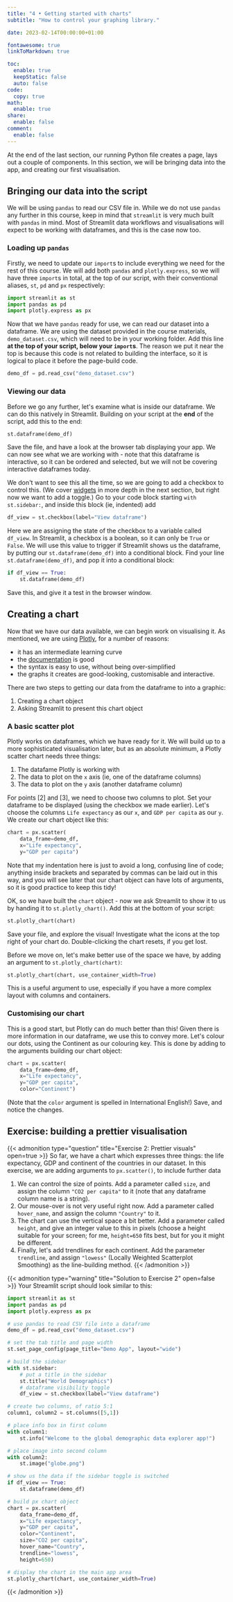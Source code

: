```yaml
---
title: "4 • Getting started with charts"
subtitle: "How to control your graphing library."

date: 2023-02-14T00:00:00+01:00

fontawesome: true
linkToMarkdown: true

toc:
  enable: true
  keepStatic: false
  auto: false
code:
  copy: true
math:
  enable: true
share:
  enable: false
comment:
  enable: false
---
```


At the end of the last section, our running Python file creates a page, lays out a couple of components. In this section, we will be bringing data into the app, and creating our first visualisation.

## Bringing our data into the script
We will be using `pandas` to read our CSV file in. While we do not use `pandas` any further in this course, keep in mind that `streamlit` is very much built with `pandas` in mind. Most of Streamlit data workflows and visualisations will expect to be working with dataframes, and this is the case now too.

### Loading up `pandas`
Firstly, we need to update our `import`s to include everything we need for the rest of this course. We will add both `pandas` and `plotly.express`, so we will have three `import`s in total, at the top of our script, with their conventional aliases, `st`, `pd` and `px` respectively:
```Python
import streamlit as st
import pandas as pd
import plotly.express as px
```
Now that we have `pandas` ready for use, we can read our dataset into a dataframe. We are using the dataset provided in the course materials, `demo_dataset.csv`, which will need to be in your working folder. Add this line **at the top of your script, below your `import`s**. The reason we put it near the top is because this code is not related to building the interface, so it is logical to place it before the page-build code.
```Python
demo_df = pd.read_csv("demo_dataset.csv")
```
### Viewing our data
Before we go any further, let's examine what is inside our dataframe. We can do this natively in Streamlit. Building on your script at the **end** of the script, add this to the end:
```Python
st.dataframe(demo_df)
```
Save the file, and have a look at the browser tab displaying your app. We can now see what we are working with - note that this dataframe is interactive, so it can be ordered and selected, but we will not be covering interactive dataframes today.

We don't want to see this all the time, so we are going to add a checkbox to control this. (We cover [widgets](ZXXXX) in more depth in the next section, but right now we want to add a toggle.) Go to your code block starting `with st.sidebar:`, and inside this block (ie, indented) add
```Python
df_view = st.checkbox(label="View dataframe")
```
Here we are assigning the state of the checkbox to a variable called `df_view`. In Streamlit, a checkbox is a boolean, so it can only be `True` or `False`. We will use this value to trigger if Streamlit shows us the dataframe, by putting our `st.dataframe(demo_df)` into a conditional block. Find your line `st.dataframe(demo_df)`, and pop it into a conditional block:
```Python
if df_view == True:
    st.dataframe(demo_df)
```
Save this, and give it a test in the browser window.

## Creating a chart
Now that we have our data available, we can begin work on visualising it. As mentioned, we are using [Plotly](https://plotly.com/python/), for a number of reasons:
- it has an intermediate learning curve
- the [documentation](https://plotly.com/python-api-reference/) is good
- the syntax is easy to use, without being over-simplified
- the graphs it creates are good-looking, customisable and interactive.

There are two steps to getting our data from the dataframe to into a graphic:
1. Creating a chart object
2. Asking Streamlit to present this chart object

### A basic scatter plot
Plotly works on dataframes, which we have ready for it. We will build up to a more sophisticated visualisation later, but as an absolute minimum, a Plotly scatter chart needs three things: 
1. The datafame Plotly is working with
2. The data to plot on the `x` axis (ie, one of the dataframe columns)
3. The data to plot on the `y` axis (another dataframe column)

For points [2] and [3], we need to choose two columns to plot. Set your dataframe to be displayed (using the checkbox we made earlier). Let's choose the columns `Life expectancy` as our `x`, and `GDP per capita` as our `y`.
We create our chart object like this:
```Python
chart = px.scatter(
    data_frame=demo_df,
    x="Life expectancy",
    y="GDP per capita")
```
Note that my indentation here is just to avoid a long, confusing line of code; anything inside brackets and separated by commas can be laid out in this way, and you will see later that our chart object can have lots of arguments, so it is good practice to keep this tidy!

OK, so we have built the `chart` object - now we ask Streamlit to show it to us by handing it to `st.plotly_chart()`. Add this at the bottom of your script:
```Python
st.plotly_chart(chart)
```
Save your file, and explore the visual! Investigate what the icons at the top right of your chart do. Double-clicking the chart resets, if you get lost.

Before we move on, let's make better use of the space we have, by adding an argument to `st.plotly_chart(chart)`:
```Python
st.plotly_chart(chart, use_container_width=True)
```
This is a useful argument to use, especially if you have a more complex layout with columns and containers.

### Customising our chart
This is a good start, but Plotly can do much better than this! Given there is more information in our dataframe, we use this to convey more. Let's colour our dots, using the Continent as our colouring key. This is done by adding to the arguments building our chart object:
```Python
chart = px.scatter(
    data_frame=demo_df,
    x="Life expectancy",
    y="GDP per capita",
    color="Continent")
```
(Note that the `color` argument is spelled in International English!) Save, and notice the changes.

## Exercise: building a prettier visualisation
{{< admonition type="question" title="Exercise 2: Prettier visuals" open=true >}}
So far, we have a chart which expresses three things: the life expectancy, GDP and continent of the countries in our dataset. In this exercise, we are adding arguments to `px.scatter()`, to include further data
1. We can control the size of points. Add a parameter called `size`, and assign the column `"CO2 per capita"` to it (note that any dataframe column name is a string).
2. Our mouse-over is not very useful right now. Add a parameter called `hover_name`, and assign the column `"Country"` to it.
3. The chart can use the vertical space a bit better. Add a parameter called `height`, and give an integer value to this in pixels (choose a height suitable for your screen; for me, `height=650` fits best, but for you it might be different.
4. Finally, let's add trendlines for each continent. Add the parameter `trendline`, and assign `"lowess"` (Locally Weighted Scatterplot Smoothing) as the line-building method.
{{< /admonition >}}

{{< admonition type="warning" title="Solution to Exercise 2" open=false >}}
Your Streamlit script should look similar to this:
```Python
import streamlit as st
import pandas as pd
import plotly.express as px

# use pandas to read CSV file into a dataframe
demo_df = pd.read_csv("demo_dataset.csv")

# set the tab title and page width
st.set_page_config(page_title="Demo App", layout="wide")

# build the sidebar
with st.sidebar:
    # put a title in the sidebar
    st.title("World Demographics")
    # dataframe visibility toggle
    df_view = st.checkbox(label="View dataframe")

# create two columns, of ratio 5:1
column1, column2 = st.columns([5,1])

# place info box in first column
with column1:
    st.info("Welcome to the global demographic data explorer app!")

# place image into second column
with column2:
    st.image("globe.png")

# show us the data if the sidebar toggle is switched
if df_view == True:
    st.dataframe(demo_df)

# build px chart object
chart = px.scatter(
    data_frame=demo_df,
    x="Life expectancy",
    y="GDP per capita",
    color="Continent",
    size="CO2 per capita",
    hover_name="Country",
    trendline="lowess",
    height=650)

# display the chart in the main app area
st.plotly_chart(chart, use_container_width=True)
```
{{< /admonition >}}
